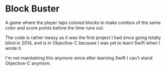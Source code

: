 # Block Buster

A game where the player taps colored blocks to make combos of the same color and score points before the time runs out.

The code is rather messy as it was the first project I had since going totally blind in 2014, and is in Objective-C because I was yet to learn Swift when I wrote it.

I'm not maintaining this anymore since after learning Swift I can't stand Objective-C anymore.
